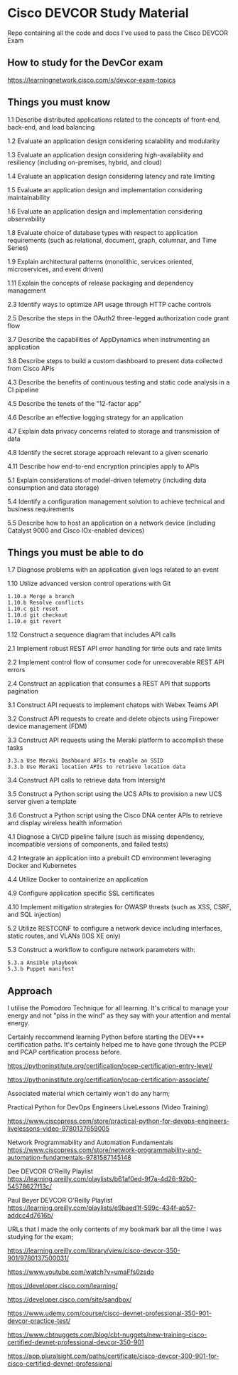 # Cisco DEVCOR Study Material

Repo containing all the code and docs I've used to pass the Cisco DEVCOR Exam

## How to study for the DevCor exam

<https://learningnetwork.cisco.com/s/devcor-exam-topics>

## Things you must know

1.1 Describe distributed applications related to the concepts of front-end, back-end, and load balancing

1.2 Evaluate an application design considering scalability and modularity

1.3 Evaluate an application design considering high-availability and resiliency (including on-premises, hybrid, and cloud)

1.4 Evaluate an application design considering latency and rate limiting

1.5 Evaluate an application design and implementation considering maintainability

1.6 Evaluate an application design and implementation considering observability

1.8 Evaluate choice of database types with respect to application requirements (such as relational, document, graph, columnar, and Time Series)

1.9 Explain architectural patterns (monolithic, services oriented, microservices, and event driven)

1.11 Explain the concepts of release packaging and dependency management

2.3 Identify ways to optimize API usage through HTTP cache controls

2.5 Describe the steps in the OAuth2 three-legged authorization code grant flow

3.7 Describe the capabilities of AppDynamics when instrumenting an application

3.8 Describe steps to build a custom dashboard to present data collected from Cisco APIs

4.3 Describe the benefits of continuous testing and static code analysis in a CI pipeline

4.5 Describe the tenets of the "12-factor app"

4.6 Describe an effective logging strategy for an application

4.7 Explain data privacy concerns related to storage and transmission of data

4.8 Identify the secret storage approach relevant to a given scenario

4.11 Describe how end-to-end encryption principles apply to APIs

5.1 Explain considerations of model-driven telemetry (including data consumption and data storage)

5.4 Identify a configuration management solution to achieve technical and business requirements

5.5 Describe how to host an application on a network device (including Catalyst 9000 and Cisco IOx-enabled devices)

## Things you must be able to do

1.7 Diagnose problems with an application given logs related to an event

1.10 Utilize advanced version control operations with Git

    1.10.a Merge a branch
    1.10.b Resolve conflicts
    1.10.c git reset
    1.10.d git checkout
    1.10.e git revert

1.12 Construct a sequence diagram that includes API calls

2.1 Implement robust REST API error handling for time outs and rate limits

2.2 Implement control flow of consumer code for unrecoverable REST API errors

2.4 Construct an application that consumes a REST API that supports pagination

3.1 Construct API requests to implement chatops with Webex Teams API

3.2 Construct API requests to create and delete objects using Firepower device management (FDM)

3.3 Construct API requests using the Meraki platform to accomplish these tasks

    3.3.a Use Meraki Dashboard APIs to enable an SSID
    3.3.b Use Meraki location APIs to retrieve location data

3.4 Construct API calls to retrieve data from Intersight

3.5 Construct a Python script using the UCS APIs to provision a new UCS server given a template

3.6 Construct a Python script using the Cisco DNA center APIs to retrieve and display wireless health information

4.1 Diagnose a CI/CD pipeline failure (such as missing dependency, incompatible versions of components, and failed tests)

4.2 Integrate an application into a prebuilt CD environment leveraging Docker and Kubernetes

4.4 Utilize Docker to containerize an application

4.9 Configure application specific SSL certificates

4.10 Implement mitigation strategies for OWASP threats (such as XSS, CSRF, and SQL injection)

5.2 Utilize RESTCONF to configure a network device including interfaces, static routes, and VLANs (IOS XE only)

5.3 Construct a workflow to configure network parameters with:

    5.3.a Ansible playbook
    5.3.b Puppet manifest

## Approach

I utilise the Pomodoro Technique for all learning. It's critical to manage your energy and not "piss in the wind" as they say with your attention and mental energy.

Certainly reccommend learning Python before starting the DEV*** certification paths. It's certainly helped me to have gone through the PCEP and PCAP certification process before.

<https://pythoninstitute.org/certification/pcep-certification-entry-level/>

<https://pythoninstitute.org/certification/pcap-certification-associate/>

Associated material which certainly won't do any harm;

Practical Python for DevOps Engineers LiveLessons (Video Training)

<https://www.ciscopress.com/store/practical-python-for-devops-engineers-livelessons-video-9780137659005>

Network Programmability and Automation Fundamentals
<https://www.ciscopress.com/store/network-programmability-and-automation-fundamentals-9781587145148>

Dee DEVCOR O'Reilly Playlist
<https://learning.oreilly.com/playlists/b61af0ed-9f7a-4d26-92b0-54578627f13c/>

Paul Beyer DEVCOR O'Reilly Playlist
<https://learning.oreilly.com/playlists/e9baed1f-599c-434f-ab57-addcc4d7616b/>

URLs that I made the only contents of my bookmark bar all the time I was studying for the exam;

<https://learning.oreilly.com/library/view/cisco-devcor-350-901/9780137500031/>

<https://www.youtube.com/watch?v=umaFfs0zsdo>

<https://developer.cisco.com/learning/>

<https://developer.cisco.com/site/sandbox/>

<https://www.udemy.com/course/cisco-devnet-professional-350-901-devcor-practice-test/>

<https://www.cbtnuggets.com/blog/cbt-nuggets/new-training-cisco-certified-devnet-professional-devcor-350-901>

<https://app.pluralsight.com/paths/certificate/cisco-devcor-300-901-for-cisco-certified-devnet-professional>
